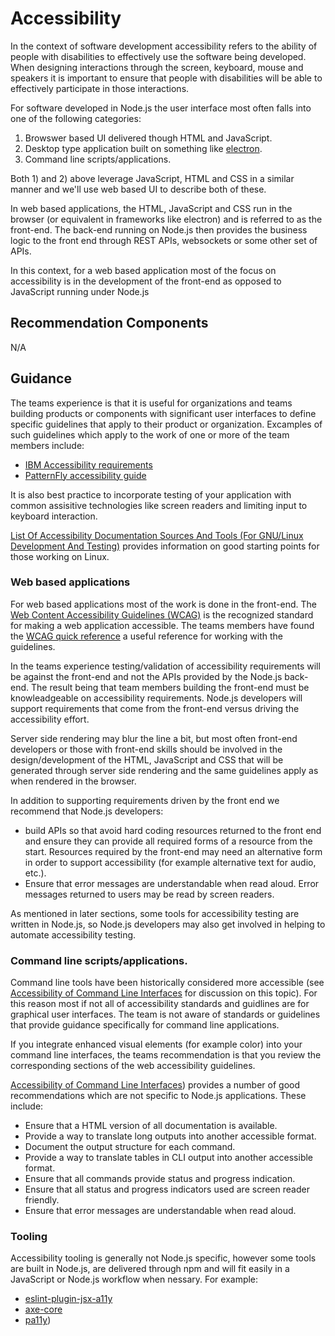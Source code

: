 # Accessibility

In the context of software development accessibility refers to
the ability of people with disabilities to effectively
use the software being developed. When designing interactions
through the screen, keyboard, mouse and speakers it is
important to ensure that people with disabilities will be
able to effectively participate in those interactions.

For software developed in Node.js the user interface most
often falls into one of the following categories:

1) Browswer based UI delivered though HTML and JavaScript.
1) Desktop type application built on something like
   [electron](https://www.electronjs.org/).
1) Command line scripts/applications.

Both 1) and 2) above leverage JavaScript,
HTML and CSS in a similar manner and we'll use
web based UI to describe both of these.

In web based applications, the HTML, JavaScript and CSS run
in the browser (or equivalent in frameworks like electron)
and is referred to as the front-end. The back-end running
on Node.js then provides the business logic to the front
end through REST APIs, websockets or some other set of APIs.

In this context, for a web based application most of the
focus on accessibility is in the development of the front-end
as opposed to JavaScript running under Node.js

## Recommendation Components

N/A

## Guidance

The teams experience is that it is useful for organizations and teams
building products or components with significant user interfaces to
define specific guidelines that apply to their product or organization.
Excamples of such guidelines which apply to the work of one or more of the team members include:

* [IBM Accessibility requirements](https://www.ibm.com/able/requirements/requirements/)
* [PatternFly accessibility guide](https://pf4.patternfly.org/accessibility-guide/)

It is also best practice to incorporate testing of your application with common
assisitive technologies like screen readers and limiting input to keyboard interaction. 

[List Of Accessibility Documentation Sources And Tools (For GNU/Linux Development And Testing)](https://desktopqe-jenkins.rhev-ci-vms.eng.rdu2.redhat.com:3200/desktopqe/d06-projects/a11y.A11y_devel_doc_sources.html)
provides information on good starting points for those working on Linux.

### Web based applications

For web based applications most of the work is done in the front-end. The 
[Web Content Accessibility Guidelines (WCAG)](https://www.w3.org/TR/WCAG21/) is
the recognized standard for making a web application accessible. The teams
members have found the
[WCAG quick reference](https://www.w3.org/WAI/WCAG21/quickref/) a useful
reference for working with the guidelines.

In the teams experience testing/validation of accessibility requirements will be
against the front-end and not the APIs provided by the Node.js back-end. The result
being that team members building the front-end must be knowleadgeable on
accessibility requirements. Node.js developers will support requirements
that come from the front-end versus driving the accessibility effort.

Server side rendering may blur the line a bit, but most often front-end developers
or those with front-end skills should be involved in the design/development of
the HTML, JavaScript and CSS that will be generated through server side rendering and
the same guidelines apply as when rendered in the browser.

In addition to supporting requirements driven by the front end we recommend that
Node.js developers:

* build APIs so that avoid hard coding resources returned to the front end and
  ensure they can provide all required forms of a resource from the start.
  Resources required by the front-end may need an alternative
  form in order to support accessibility  (for example alternative text for audio, etc.).
* Ensure that error messages are understandable when read aloud. Error messages returned
  to users may be read by screen readers.

As mentioned in later sections, some tools for accessibility testing are written
in Node.js, so Node.js developers may also get involved in helping to automate
accessibility testing.

### Command line scripts/applications.

Command line tools have been historically considered more accessible (see
[Accessibility of Command Line Interfaces](https://dl.acm.org/doi/fullHtml/10.1145/3411764.3445544)
for discussion on this topic).
For this reason most if not all of accessibility standards and guidlines are for
graphical user interfaces. The team is not aware of standards or guidelines that
provide guidance specifically for command line applications. 

If you integrate enhanced visual elements (for example color) into your
command line interfaces, the teams recommendation is that you review the corresponding
sections of the web accessibility guidelines.

[Accessibility of Command Line Interfaces](https://dl.acm.org/doi/fullHtml/10.1145/3411764.3445544))
provides a number of good recommendations which are not specific to Node.js applications. These
include:

* Ensure that a HTML version of all documentation is available.
* Provide a way to translate long outputs into another accessible format.
* Document the output structure for each command.
* Provide a way to translate tables in CLI output into another accessible format.
* Ensure that all commands provide status and progress indication.
* Ensure that all status and progress indicators used are screen reader friendly.
* Ensure that error messages are understandable when read aloud.

### Tooling

Accessibility tooling is generally not Node.js specific, however some tools are
built in Node.js, are delivered through npm and will fit easily in a JavaScript
or Node.js workflow when nessary. For example:
* [eslint-plugin-jsx-a11y](https://www.npmjs.com/package/eslint-plugin-jsx-a11y)
* [axe-core](https://www.npmjs.com/package/axe-core)
* [pa11y](https://www.npmjs.com/package/pa11y))
